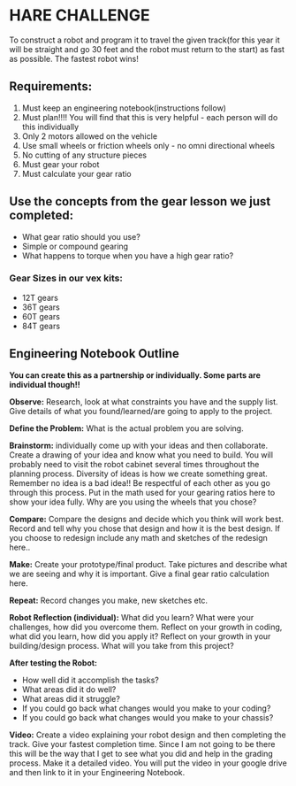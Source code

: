 # HARE CHALLENGE

To construct a robot and program it to travel the given track(for this year it will be straight and go 30 feet and the robot must return to the start) as fast as possible. The fastest robot wins!


## Requirements:
1. Must keep an engineering notebook(instructions follow)
2. Must plan!!!! You will find that this is very helpful - each person will do this individually
3. Only 2 motors allowed on the vehicle
4. Use small wheels or friction wheels only - no omni directional wheels
5. No cutting of any structure pieces
6. Must gear your robot
7. Must calculate your gear ratio
 

## Use the concepts from the gear lesson we just completed:
- What gear ratio should you use? 
- Simple or compound gearing
- What happens to torque when you have a high gear ratio?  


### Gear Sizes in our vex kits:
- 12T gears
- 36T gears
- 60T gears
- 84T gears

## Engineering Notebook Outline

**You can create this as a partnership or individually. Some parts are individual though!!**

**Observe:** Research, look at what constraints you have and the supply list. Give details of what you found/learned/are going to apply to the project.

**Define the Problem:** What is the actual problem you are solving.

**Brainstorm:** individually come up with your ideas and then collaborate. Create a drawing of your idea and know what you need to build. You will probably need to visit the robot cabinet several times throughout the planning process. Diversity of ideas is how we create something great. Remember no idea is a bad idea!! Be respectful of each other as you go through this process. Put in the math used for your gearing ratios here to show your idea fully. Why are you using the wheels that you chose?

**Compare:** Compare the designs and decide which you think will work best. Record and tell why you chose that design and how it is the best design. If you choose to redesign include any math and sketches of the redesign here..

**Make:** Create your prototype/final product. Take pictures and describe what we are seeing and why it is important. Give a final gear ratio calculation here.

**Repeat:** Record changes you make, new sketches etc. 

**Robot Reflection (individual):** What did you learn? What were your challenges, how did you overcome them. Reflect on your growth in coding, what did you learn, how did you apply it? Reflect on your growth in your building/design process. What will you take from this project?

**After testing the Robot:**
- How well did it accomplish the tasks?
- What areas did it do well?
- What areas did it struggle?
- If you could go back what changes would you make to your coding?
- If you could go back what changes would you make to your chassis?

**Video:** Create a video explaining your robot design and then completing the track. Give your fastest completion time. Since I am not going to be there this will be the way that I get to see what you did and help in the grading process. Make it a detailed video. You will put the video in your google drive and then link to it in your Engineering Notebook.

 
